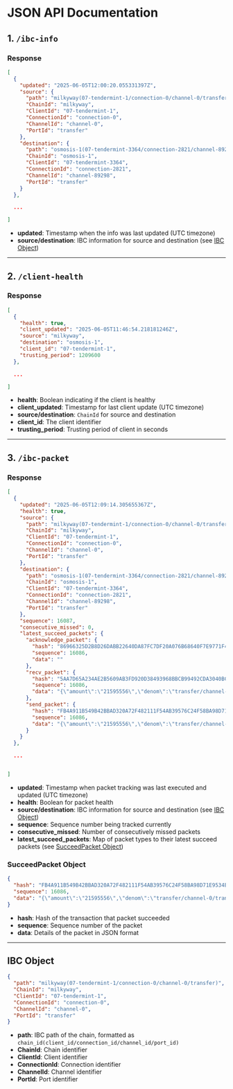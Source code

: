 # JSON API Documentation

## 1. `/ibc-info`

### Response

```json
[
  {
    "updated": "2025-06-05T12:00:20.055331397Z",
    "source": {
      "path": "milkyway(07-tendermint-1/connection-0/channel-0/transfer)",
      "ChainId": "milkyway",
      "ClientId": "07-tendermint-1",
      "ConnectionId": "connection-0",
      "ChannelId": "channel-0",
      "PortId": "transfer"
    },
    "destination": {
      "path": "osmosis-1(07-tendermint-3364/connection-2821/channel-89298/transfer)",
      "ChainId": "osmosis-1",
      "ClientId": "07-tendermint-3364",
      "ConnectionId": "connection-2821",
      "ChannelId": "channel-89298",
      "PortId": "transfer"
    }
  },

  ...

]
```

- **updated**: Timestamp when the info was last updated (UTC timezone)
- **source/destination**: IBC information for source and destination (see [IBC Object](#ibc-object))

---

## 2. `/client-health`

### Response

```json
[
  {
    "health": true,
    "client_updated": "2025-06-05T11:46:54.218181246Z",
    "source": "milkyway",
    "destination": "osmosis-1",
    "client_id": "07-tendermint-1",
    "trusting_period": 1209600
  },

  ...

]
```

- **health**: Boolean indicating if the client is healthy
- **client_updated**: Timestamp for last client update (UTC timezone)
- **source/destination**: `ChainId` for source and destination
- **client_id**: The client identifier
- **trusting_period**: Trusting period of client in seconds

---

## 3. `/ibc-packet`

### Response

```json
[
  {
    "updated": "2025-06-05T12:09:14.305655367Z",
    "health": true,
    "source": {
      "path": "milkyway(07-tendermint-1/connection-0/channel-0/transfer)",
      "ChainId": "milkyway",
      "ClientId": "07-tendermint-1",
      "ConnectionId": "connection-0",
      "ChannelId": "channel-0",
      "PortId": "transfer"
    },
    "destination": {
      "path": "osmosis-1(07-tendermint-3364/connection-2821/channel-89298/transfer)",
      "ChainId": "osmosis-1",
      "ClientId": "07-tendermint-3364",
      "ConnectionId": "connection-2821",
      "ChannelId": "channel-89298",
      "PortId": "transfer"
    },
    "sequence": 16087,
    "consecutive_missed": 0,
    "latest_succeed_packets": {
      "acknowledge_packet": {
        "hash": "86966325D2B8D26DABB22640DA87FC7DF20A076B68640F7E9771F4F9C3923873",
        "sequence": 16086,
        "data": ""
      },
      "recv_packet": {
        "hash": "5AA7D65A234AE2B5609AB3FD920D38493968BBCB99492CDA3040BC58DA651820",
        "sequence": 16086,
        "data": "{\"amount\":\"21595556\",\"denom\":\"transfer/channel-0/transfer/channel-874/factory/neutron1ut4c6pv4u6vyu97yw48y8g7mle0cat54848v6m97k977022lzxtsaqsgmq/udtia\",\"receiver\":\"osmo1hn7f4x23xtajz3hhevy83pcm7n0m0wpj6cpyap\",\"sender\":\"milk1hn7f4x23xtajz3hhevy83pcm7n0m0wpjus52rp\"}"
      },
      "send_packet": {
        "hash": "FB4A911B549B42BBAD320A72F482111F54AB39576C24F58BA98D71E9534E2597",
        "sequence": 16086,
        "data": "{\"amount\":\"21595556\",\"denom\":\"transfer/channel-0/transfer/channel-874/factory/neutron1ut4c6pv4u6vyu97yw48y8g7mle0cat54848v6m97k977022lzxtsaqsgmq/udtia\",\"receiver\":\"osmo1hn7f4x23xtajz3hhevy83pcm7n0m0wpj6cpyap\",\"sender\":\"milk1hn7f4x23xtajz3hhevy83pcm7n0m0wpjus52rp\"}"
      }
    }
  },

  ...


]
```

- **updated**: Timestamp when packet tracking was last executed and updated (UTC timezone)
- **health**: Boolean for packet health
- **source/destination**: IBC information for source and destination (see [IBC Object](#ibc-object))
- **sequence**: Sequence number being tracked currently
- **consecutive_missed**: Number of consecutively missed packets
- **latest_succeed_packets**: Map of packet types to their latest succeed packets (see [SucceedPacket Object](#succeedpacket-object))

### SucceedPacket Object

```json
{
  "hash": "FB4A911B549B42BBAD320A72F482111F54AB39576C24F58BA98D71E9534E2597",
  "sequence": 16086,
  "data": "{\"amount\":\"21595556\",\"denom\":\"transfer/channel-0/transfer/channel-874/factory/neutron1ut4c6pv4u6vyu97yw48y8g7mle0cat54848v6m97k977022lzxtsaqsgmq/udtia\",\"receiver\":\"osmo1hn7f4x23xtajz3hhevy83pcm7n0m0wpj6cpyap\",\"sender\":\"milk1hn7f4x23xtajz3hhevy83pcm7n0m0wpjus52rp\"}"
}
```

- **hash**: Hash of the transaction that packet succeeded
- **sequence**: Sequence number of the packet
- **data**: Details of the packet in JSON format

---

## IBC Object

```json
{
  "path": "milkyway(07-tendermint-1/connection-0/channel-0/transfer)",
  "ChainId": "milkyway",
  "ClientId": "07-tendermint-1",
  "ConnectionId": "connection-0",
  "ChannelId": "channel-0",
  "PortId": "transfer"
}
```

- **path**: IBC path of the chain, formatted as `chain_id(client_id/connection_id/channel_id/port_id)`
- **ChainId**: Chain identifier
- **ClientId**: Client identifier
- **ConnectionId**: Connection identifier
- **ChannelId**: Channel identifier
- **PortId**: Port identifier
